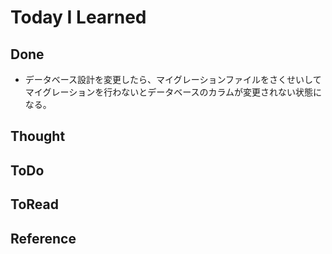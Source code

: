 # Today I Learned

## Done
- データベース設計を変更したら、マイグレーションファイルをさくせいしてマイグレーションを行わないとデータベースのカラムが変更されない状態になる。

## Thought

## ToDo

## ToRead

## Reference
